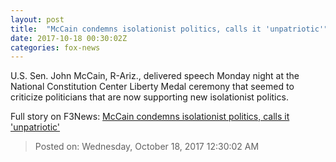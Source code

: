 ```yaml
---
layout: post
title:  "McCain condemns isolationist politics, calls it 'unpatriotic'"
date: 2017-10-18 00:30:02Z
categories: fox-news
---
```


U.S. Sen. John McCain, R-Ariz., delivered speech Monday night at the National Constitution Center Liberty Medal ceremony that seemed to criticize politicians that are now supporting new isolationist politics.


Full story on F3News: [McCain condemns isolationist politics, calls it 'unpatriotic'](http://www.f3nws.com/n/nrCUgB)

> Posted on: Wednesday, October 18, 2017 12:30:02 AM

